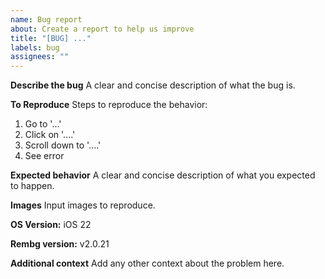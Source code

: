 ```yaml
---
name: Bug report
about: Create a report to help us improve
title: "[BUG] ..."
labels: bug
assignees: ""
---
```


**Describe the bug**
A clear and concise description of what the bug is.

**To Reproduce**
Steps to reproduce the behavior:

1. Go to '...'
2. Click on '....'
3. Scroll down to '....'
4. See error

**Expected behavior**
A clear and concise description of what you expected to happen.

**Images**
Input images to reproduce.

**OS Version:**
iOS 22

**Rembg version:**
v2.0.21

**Additional context**
Add any other context about the problem here.

